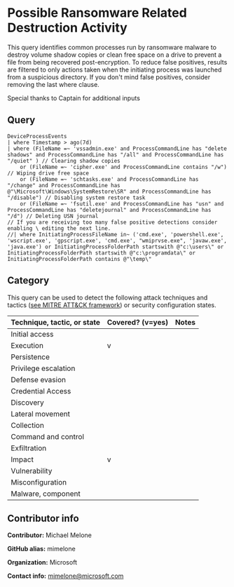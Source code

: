 # Possible Ransomware Related Destruction Activity

This query identifies common processes run by ransomware
malware to destroy volume shadow copies or clean free
space on a drive to prevent a file from being recovered
post-encryption.  To reduce false positives, results are
filtered to only actions taken when the initiating 
process was launched from a suspicious directory.  If 
you don't mind false positives, consider removing the 
last where clause.

Special thanks to Captain for additional inputs

## Query

```
DeviceProcessEvents
| where Timestamp > ago(7d)
| where (FileName =~ 'vssadmin.exe' and ProcessCommandLine has "delete shadows" and ProcessCommandLine has "/all" and ProcessCommandLine has "/quiet" ) // Clearing shadow copies
    or (FileName =~ 'cipher.exe' and ProcessCommandLine contains "/w") // Wiping drive free space
    or (FileName =~ 'schtasks.exe' and ProcessCommandLine has "/change" and ProcessCommandLine has @"\Microsoft\Windows\SystemRestore\SR" and ProcessCommandLine has "/disable") // Disabling system restore task
    or (FileName =~ 'fsutil.exe' and ProcessCommandLine has "usn" and ProcessCommandLine has "deletejournal" and ProcessCommandLine has "/d") // Deleting USN journal
// If you are receiving too many false positive detections consider enabling \ editing the next line.
//| where InitiatingProcessFileName in~ ('cmd.exe', 'powershell.exe', 'wscript.exe', 'gpscript.exe', 'cmd.exe', "wmiprvse.exe", 'javaw.exe', 'java.exe') or InitiatingProcessFolderPath startswith @"c:\users\" or InitiatingProcessFolderPath startswith @"c:\programdata\" or InitiatingProcessFolderPath contains @"\temp\"
```
## Category

This query can be used to detect the following attack techniques and tactics ([see MITRE ATT&CK framework](https://attack.mitre.org/)) or security configuration states.

| Technique, tactic, or state | Covered? (v=yes) | Notes |
|------------------------|----------|-------|
| Initial access |  |  |
| Execution | v |  |
| Persistence |  |  | 
| Privilege escalation |  |  |
| Defense evasion |  |  | 
| Credential Access |  |  | 
| Discovery |  |  | 
| Lateral movement |  |  | 
| Collection |  |  | 
| Command and control |  |  | 
| Exfiltration |  |  | 
| Impact | v |  |
| Vulnerability |  |  |
| Misconfiguration |  |  |
| Malware, component |  |  |


## Contributor info

**Contributor:** Michael Melone

**GitHub alias:** mimelone

**Organization:** Microsoft

**Contact info:** mimelone@microsoft.com
